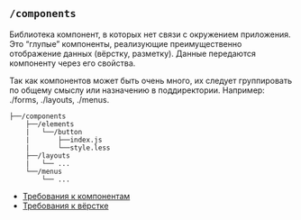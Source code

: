 ## `/components`

Библиотека компонент, в которых нет связи с окружением приложения. 
Это “глупые” компоненты, реализующие преимущественно отображение данных (вёрстку, разметку). 
Данные передаются компоненту через его свойства. 

Так как компонентов может быть очень много, их следует группировать по общему смыслу или назначению в поддиректории. 
Например: ./forms, ./layouts, ./menus.

```
├──/components
    ├──/elements
    |   └──/button
    |       ├──index.js
    |       └──style.less
    ├──/layouts
    |   └── ...
    └──/menus
        └── ...
```

- [Требования к компонентам](/docs/check/component.md)
- [Требования к вёрстке](/docs/check/component.md)